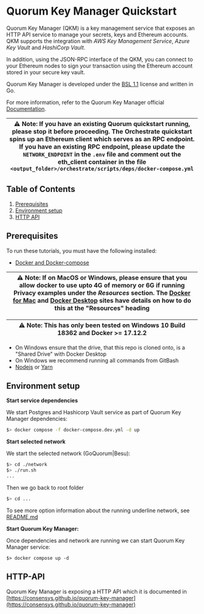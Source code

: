 # Quorum Key Manager Quickstart

Quorum Key Manager (QKM) is a key management service that exposes an HTTP API service to manage your secrets, keys and Ethereum accounts. QKM supports the integration with
*AWS Key Management Service*, *Azure Key Vault* and *HashiCorp Vault*. 

In addition, using the JSON-RPC interface of the QKM, you can connect to your Ethereum nodes to sign your transaction using the Ethereum account stored in your secure key vault.

Quorum Key Manager is developed under the [BSL 1.1](LICENSE) license and written in Go. 

For more information, refer to the Quorum Key Manager official [Documentation](https://docs.quorum-key-manager.consensys.net/).


| ⚠️ **Note**: If you have an existing Quorum quickstart running, please stop it before proceeding. The Orchestrate quickstart spins up an Ethereum client which serves as an RPC endpoint. If you have an existing RPC endpoint, please update the `NETWORK_ENDPOINT` in the `.env` file and comment out the eth_client container in the file `<output_folder>/orchestrate/scripts/deps/docker-compose.yml` |
| ---


## Table of Contents
1. [Prerequisites](#prerequisites)
2. [Environment setup](#environment-setup)
3. [HTTP API](#http-api)


## Prerequisites

To run these tutorials, you must have the following installed:

- [Docker and Docker-compose](https://docs.docker.com/compose/install/)

| ⚠️ **Note**: If on MacOS or Windows, please ensure that you allow docker to use upto 4G of memory or 6G if running Privacy examples under the _Resources_ section. The [Docker for Mac](https://docs.docker.com/docker-for-mac/) and [Docker Desktop](https://docs.docker.com/docker-for-windows/) sites have details on how to do this at the "Resources" heading       |
| ---


| ⚠️ **Note**: This has only been tested on Windows 10 Build 18362 and Docker >= 17.12.2
| ---

- On Windows ensure that the drive, that this repo is cloned onto, is a "Shared Drive" with Docker Desktop
- On Windows we recommend running all commands from GitBash
- [Nodejs](https://nodejs.org/en/download/) or [Yarn](https://yarnpkg.com/cli/node)


## Environment setup

**Start service dependencies**

We start Postgres and Hashicorp Vault service as part of Quorum Key Manager dependencies:
```bash
$> docker compose -f docker-compose.dev.yml -d up 
```

**Start selected network**

We start the selected network (GoQuorum|Besu):
```bash
$> cd ./network
$> ./run.sh
...
```

Then we go back to root folder
```bash
$> cd ...
```


To see more option information about the running underline network, see [README.md](./network/README.md)
 
**Start Quorum Key Manager:**

Once dependencies and network are running we can start Quorum Key Manager service:
```
$> docker compose up -d
```


## HTTP-API

Quorum Key Manager is exposing a HTTP API which it is documented in [https://consensys.github.io/quorum-key-manager](https://consensys.github.io/quorum-key-manager) 
